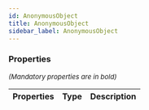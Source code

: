 ```yaml
---
id: AnonymousObject
title: AnonymousObject
sidebar_label: AnonymousObject
---
```




### Properties

<font size="2"><i>(Mandatory properties are in bold)</i></font>

| Properties | Type | Description |
| --------- | ---- | ----------- |
